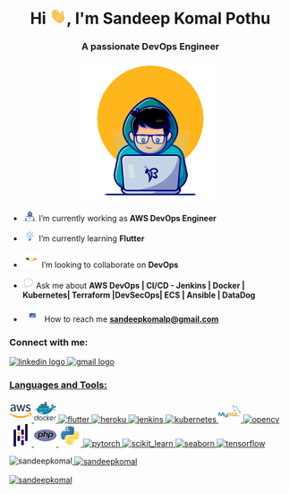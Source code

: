 <h1 align="center">Hi <img src="https://github.com/SandeepKomal/SandeepKomal/blob/main/assets/Hi.gif?raw=true" alt="DevOps GIF" width="30">, I'm Sandeep Komal Pothu</h1>
<h3 align="center">A passionate DevOps Engineer </h3>


<p align="center"> <img src="https://github.com/SandeepKomal/SandeepKomal/blob/main/assets/giphy%20(1).gif?raw=true" alt="DevOps GIF" width="250"></p>




- <img src="https://github.com/SandeepKomal/SandeepKomal/blob/main/assets/Developer.gif?raw=true" alt="DevOps GIF" width="25"> I’m currently working as **AWS DevOps Engineer**

- <img src="https://github.com/SandeepKomal/SandeepKomal/blob/main/assets/E2Ak.gif?raw=true" alt="DevOps GIF" width="25"> I’m currently learning **Flutter**

- <img src="https://github.com/SandeepKomal/SandeepKomal/blob/main/assets/O3Qk.gif?raw=true" alt="DevOps GIF" width="30"> I’m looking to collaborate on **DevOps**

- <img src="https://github.com/SandeepKomal/SandeepKomal/blob/main/assets/speech-bubble-5022_512.gif?raw=true" alt="DevOps GIF" width="20"> Ask me about **AWS DevOps | CI/CD - Jenkins | Docker | Kubernetes| Terraform |DevSecOps| ECS | Ansible | DataDog**

- <img src="https://github.com/SandeepKomal/SandeepKomal/blob/main/assets/giphy.gif?raw=true" alt="DevOps GIF" width="35"> How to reach me **sandeepkomalp@gmail.com**

<h3 align="left">Connect with me:</h3>
<div align="left">
<!--   <img src="https://img.shields.io/static/v1?message=Twitch&logo=twitch&label=&color=9146FF&logoColor=white&labelColor=&style=for-the-badge" height="35" alt="twitch logo"  />
  <img src="https://img.shields.io/static/v1?message=Discord&logo=discord&label=&color=7289DA&logoColor=white&labelColor=&style=for-the-badge" height="35" alt="discord logo"  /> -->
  <a href="https://www.linkedin.com/in/sandeep-komal-pothu-ba4497283/" target="blank"><img src="https://img.shields.io/static/v1?message=LinkedIn&logo=linkedin&label=&color=0077B5&logoColor=white&labelColor=&style=for-the-badge" height="35" alt="linkedin logo"  />
  <a href="https://mail.google.com/mail/?view=cm&fs=1&to=sandeepkomalp@gmail.com&su=SUBJECT&body=BODY" target="blank"><img src="https://img.shields.io/static/v1?message=Gmail&logo=gmail&label=&color=D14836&logoColor=white&labelColor=&style=for-the-badge" height="35" alt="gmail logo"  />
 </div>



<h3 align="left">Languages and Tools:</h3>
<p align="left"> 
  <img src="https://raw.githubusercontent.com/devicons/devicon/master/icons/amazonwebservices/amazonwebservices-original-wordmark.svg" alt="aws" width="40" height="40"/>
  <img src="https://raw.githubusercontent.com/devicons/devicon/master/icons/docker/docker-original-wordmark.svg" alt="docker" width="40" height="40"/>
  <img src="https://www.vectorlogo.zone/logos/flutterio/flutterio-icon.svg" alt="flutter" width="40" height="40"/>
  <img src="https://www.vectorlogo.zone/logos/heroku/heroku-icon.svg" alt="heroku" width="40" height="40"/>
  <img src="https://www.vectorlogo.zone/logos/jenkins/jenkins-icon.svg" alt="jenkins" width="40" height="40"/>
  <img src="https://www.vectorlogo.zone/logos/kubernetes/kubernetes-icon.svg" alt="kubernetes" width="40" height="40"/>
  <img src="https://raw.githubusercontent.com/devicons/devicon/master/icons/mysql/mysql-original-wordmark.svg" alt="mysql" width="40" height="40"/>
  <img src="https://www.vectorlogo.zone/logos/opencv/opencv-icon.svg" alt="opencv" width="40" height="40"/>
  <img src="https://raw.githubusercontent.com/devicons/devicon/2ae2a900d2f041da66e950e4d48052658d850630/icons/pandas/pandas-original.svg" alt="pandas" width="40" height="40"/>
  <img src="https://raw.githubusercontent.com/devicons/devicon/master/icons/php/php-original.svg" alt="php" width="40" height="40"/>
  <img src="https://raw.githubusercontent.com/devicons/devicon/master/icons/python/python-original.svg" alt="python" width="40" height="40"/>
  <img src="https://www.vectorlogo.zone/logos/pytorch/pytorch-icon.svg" alt="pytorch" width="40" height="40"/>
  <img src="https://upload.wikimedia.org/wikipedia/commons/0/05/Scikit_learn_logo_small.svg" alt="scikit_learn" width="40" height="40"/>
  <img src="https://seaborn.pydata.org/_images/logo-mark-lightbg.svg" alt="seaborn" width="40" height="40"/>
  <img src="https://www.vectorlogo.zone/logos/tensorflow/tensorflow-icon.svg" alt="tensorflow" width="40" height="40"/>
</p>

<p><img align="left" src="https://github-readme-stats.vercel.app/api/top-langs?username=sandeepkomal&show_icons=true&locale=en&layout=compact" alt="sandeepkomal" /></p>

<p>&nbsp;<img align="center" src="https://github-readme-stats.vercel.app/api?username=sandeepkomal&show_icons=true&locale=en" alt="sandeepkomal" /></p>

<p><img align="center" src="https://github-readme-streak-stats.herokuapp.com/?user=sandeepkomal&" alt="sandeepkomal" /></p>










